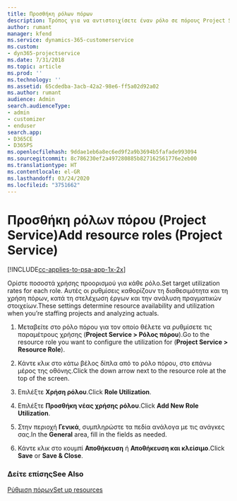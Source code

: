```yaml
---
title: Προσθήκη ρόλων πόρων
description: Τρόπος για να αντιστοιχίσετε έναν ρόλο σε πόρους Project Service
author: rumant
manager: kfend
ms.service: dynamics-365-customerservice
ms.custom:
- dyn365-projectservice
ms.date: 7/31/2018
ms.topic: article
ms.prod: ''
ms.technology: ''
ms.assetid: 65cdedba-3acb-42a2-98e6-ff5a02d92a02
ms.author: rumant
audience: Admin
search.audienceType:
- admin
- customizer
- enduser
search.app:
- D365CE
- D365PS
ms.openlocfilehash: 9ddae1eb6a8ec6ed9f2a9b3694b5fafade993094
ms.sourcegitcommit: 8c786230ef2a497280885b827162561776e2eb00
ms.translationtype: HT
ms.contentlocale: el-GR
ms.lasthandoff: 03/24/2020
ms.locfileid: "3751662"
---
```

# <a name="add-resource-roles-project-service"></a><span data-ttu-id="cbd31-103">Προσθήκη ρόλων πόρου (Project Service)</span><span class="sxs-lookup"><span data-stu-id="cbd31-103">Add resource roles (Project Service)</span></span>

[!INCLUDE[cc-applies-to-psa-app-1x-2x](../includes/cc-applies-to-psa-app-1x-2x.md)]

<span data-ttu-id="cbd31-104">Ορίστε ποσοστά χρήσης προορισμού για κάθε ρόλο.</span><span class="sxs-lookup"><span data-stu-id="cbd31-104">Set target utilization rates for each role.</span></span> <span data-ttu-id="cbd31-105">Αυτές οι ρυθμίσεις καθορίζουν τη διαθεσιμότητα και τη χρήση πόρων, κατά τη στελέχωση έργων και την ανάλυση πραγματικών στοιχείων.</span><span class="sxs-lookup"><span data-stu-id="cbd31-105">These settings determine resource availability and utilization when you’re staffing projects and analyzing actuals.</span></span>  
  
1.  <span data-ttu-id="cbd31-106">Μεταβείτε στο ρόλο πόρου για τον οποίο θέλετε να ρυθμίσετε τις παραμέτρους χρήσης (**Project Service > Ρόλος πόρου**).</span><span class="sxs-lookup"><span data-stu-id="cbd31-106">Go to the resource role you want to configure the utilization for (**Project Service > Resource Role**).</span></span>  
  
2.  <span data-ttu-id="cbd31-107">Κάντε κλικ στο κάτω βέλος δίπλα από το ρόλο πόρου, στο επάνω μέρος της οθόνης.</span><span class="sxs-lookup"><span data-stu-id="cbd31-107">Click the down arrow next to the resource role at the top of the screen.</span></span>  
  
3.  <span data-ttu-id="cbd31-108">Επιλέξτε **Χρήση ρόλου**.</span><span class="sxs-lookup"><span data-stu-id="cbd31-108">Click **Role Utilization**.</span></span>  
  
4.  <span data-ttu-id="cbd31-109">Επιλέξτε **Προσθήκη νέας χρήσης ρόλου**.</span><span class="sxs-lookup"><span data-stu-id="cbd31-109">Click **Add New Role Utilization**.</span></span>  
  
5.  <span data-ttu-id="cbd31-110">Στην περιοχή **Γενικά**, συμπληρώστε τα πεδία ανάλογα με τις ανάγκες σας.</span><span class="sxs-lookup"><span data-stu-id="cbd31-110">In the **General** area, fill in the fields as needed.</span></span>  
  
6.  <span data-ttu-id="cbd31-111">Κάντε κλικ στο κουμπί **Αποθήκευση** ή **Αποθήκευση και κλείσιμο**.</span><span class="sxs-lookup"><span data-stu-id="cbd31-111">Click **Save** or **Save & Close**.</span></span>  
  
### <a name="see-also"></a><span data-ttu-id="cbd31-112">Δείτε επίσης</span><span class="sxs-lookup"><span data-stu-id="cbd31-112">See Also</span></span>  
 [<span data-ttu-id="cbd31-113">Ρύθμιση πόρων</span><span class="sxs-lookup"><span data-stu-id="cbd31-113">Set up resources</span></span>](../project-service/set-up-resources.md)
